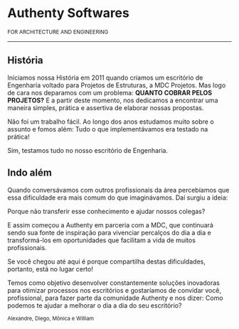 <h1>Authenty Softwares</h1><small>FOR ARCHITECTURE AND ENGINEERING</small>

******************

## História

Iniciamos nossa História em 2011 quando criamos um escritório de Engenharia voltado para Projetos de Estruturas, a MDC Projetos. Mas logo de cara nos deparamos com um problema:
**QUANTO COBRAR PELOS PROJETOS?**
E a partir deste momento, nos dedicamos a encontrar uma maneira simples, prática e assertiva de elaborar nossas propostas.

Não foi um trabalho fácil. Ao longo dos anos estudamos muito sobre o assunto e fomos além: Tudo o que implementávamos era testado na prática!

Sim, testamos tudo no nosso escritório de Engenharia.

## Indo além

Quando conversávamos com outros profissionais da área percebíamos que essa dificuldade era mais comum do que imaginávamos. Daí surgiu a ideia:

Porque não transferir esse conhecimento e ajudar nossos colegas?

E assim começou a Authenty em parceria com a MDC, que  continuará sendo sua fonte de inspiração para vivenciar percalços do dia a dia e transformá-los em oportunidades que facilitam a vida de muitos profissionais.

Se você chegou até aqui é porque compartilha destas dificuldades, portanto, está no lugar certo!

Temos como objetivo desenvolver constantemente soluções inovadoras para otimizar processos nos escritórios e gostaríamos de convidar você, profissional, para fazer parte da comunidade Authenty e nos dizer: Como podemos te ajudar a melhorar o dia a dia do seu escritório?

<small>Alexandre, Diego, Mônica e William</small>
